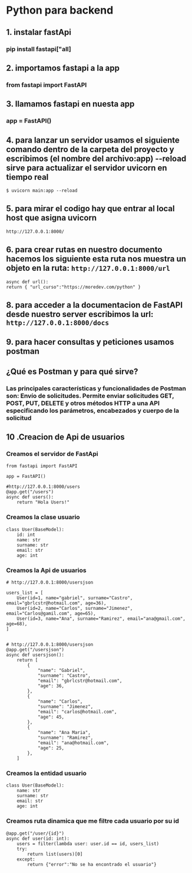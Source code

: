 # Python para backend

## 1. instalar fastApi

### pip install fastapi["all]

## 2. importamos fastapi a la app

### from fastapi import FastAPI

## 3. llamamos fastapi en nuesta app

### app = FastAPI()

## 4. para lanzar un servidor usamos el siguiente comando dentro de la carpeta del proyecto y escribimos (el nombre del archivo:app) --reload sirve para actualizar el servidor uvicorn en tiempo real

```$ uvicorn main:app --reload```

## 5. para mirar el codigo hay que entrar al local host que asigna uvicorn

```http://127.0.0.1:8000/```

## 6. para crear rutas en nuestro documento hacemos los siguiente esta ruta nos muestra un objeto en la ruta: ```http://127.0.0.1:8000/url```

```@app.get("/url")
async def url():
return { "url_curso":"https://moredev.com/python" }
```

## 8. para acceder a la documentacion de FastAPI desde nuestro server escribimos la url: ```http://127.0.0.1:8000/docs```

## 9. para hacer consultas y peticiones usamos postman

## ¿Qué es Postman y para qué sirve?

### Las principales características y funcionalidades de Postman son: Envío de solicitudes. Permite enviar solicitudes GET, POST, PUT, DELETE y otros métodos HTTP a una API especificando los parámetros, encabezados y cuerpo de la solicitud

## 10 .Creacion de Api de usuarios

### Creamos el servidor de FastApi

``` #
from fastapi import FastAPI

app = FastAPI()

#http://127.0.0.1:8000/users
@app.get("/users")
async def users():
    return "Hola Users!"
```

### Creamos la clase usuario

``` #
class User(BaseModel):
    id: int
    name: str
    surname: str
    email: str
    age: int
```

### Creamos la Api de usuarios

``` #
# http://127.0.0.1:8000/usersjson

users_list = [
    User(id=1, name="gabriel", surname="Castro", email="gbrlcstr@hotmail.com", age=36),
    User(id=2, name="Carlos", surname="Jimenez", email="Carlos@gamil.com", age=65),
    User(id=3, name="Ana", surname="Ramirez", email="ana@gmail.com", age=68),
]


# http://127.0.0.1:8000/usersjson
@app.get("/usersjson")
async def usersjson():
    return [
        {
            "name": "Gabriel",
            "surname": "Castro",
            "email": "gbrlcstr@hotmail.com",
            "age": 36,
        },
        {
            "name": "Carlos",
            "surname": "Jimenez",
            "email": "carlos@hotmail.com",
            "age": 45,
        },
        {
            "name": "Ana Maria",
            "surname": "Ramirez",
            "email": "ana@hotmail.com",
            "age": 25,
        },
    ]
```

### Creamos la entidad usuario

``` #
class User(BaseModel):
    name: str
    surname: str
    email: str
    age: int
```

### Creamos ruta dinamica que me filtre cada usuario por su id

``` #
@app.get("/user/{id}")
async def user(id: int):
    users = filter(lambda user: user.id == id, users_list)
    try:
        return list(users)[0]
    except:
        return {"error":"No se ha encontrado el usuario"}
```
